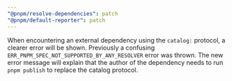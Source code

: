 ```yaml
---
"@pnpm/resolve-dependencies": patch
"@pnpm/default-reporter": patch
---
```


When encountering an external dependency using the `catalog:` protocol, a clearer error will be shown. Previously a confusing `ERR_PNPM_SPEC_NOT_SUPPORTED_BY_ANY_RESOLVER` error was thrown. The new error message will explain that the author of the dependency needs to run `pnpm publish` to replace the catalog protocol.

